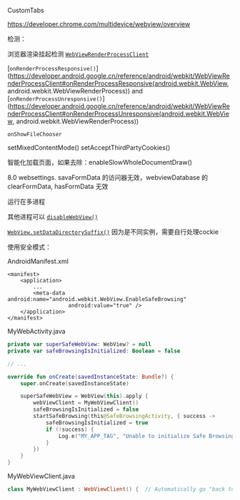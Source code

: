CustomTabs



https://developer.chrome.com/multidevice/webview/overview  



检测：

浏览器渲染挂起检测 [`WebViewRenderProcessClient`](https://developer.android.google.cn/reference/android/webkit/WebViewRenderProcessClient)

 [`onRenderProcessResponsive()`](https://developer.android.google.cn/reference/android/webkit/WebViewRenderProcessClient#onRenderProcessResponsive(android.webkit.WebView, android.webkit.WebViewRenderProcess)) and [`onRenderProcessUnresponsive()`](https://developer.android.google.cn/reference/android/webkit/WebViewRenderProcessClient#onRenderProcessUnresponsive(android.webkit.WebView, android.webkit.WebViewRenderProcess))



`onShowFileChooser`  

setMixedContentMode()  setAcceptThirdPartyCookies()

智能化加载页面，如果去除：enableSlowWholeDocumentDraw()



8.0 websettings. savaFormData 的访问器无效，webviewDatabase 的clearFormData, hasFormData 无效  

运行在多进程  



其他进程可以 [`disableWebView()`](https://developer.android.google.cn/reference/android/webkit/WebView#disableWebView())   

[`WebView.setDataDirectorySuffix()`](https://developer.android.google.cn/reference/android/webkit/WebView#setDataDirectorySuffix(java.lang.String))  因为是不同实例，需要自行处理cockie  



使用安全模式：

AndroidManifest.xml

```
<manifest>
    <application>
        ...
        <meta-data android:name="android.webkit.WebView.EnableSafeBrowsing"
                   android:value="true" />
    </application>
</manifest>
```

MyWebActivity.java

```kotlin
private var superSafeWebView: WebView? = null
private var safeBrowsingIsInitialized: Boolean = false

// ...

override fun onCreate(savedInstanceState: Bundle?) {
    super.onCreate(savedInstanceState)

    superSafeWebView = WebView(this).apply {
        webViewClient = MyWebViewClient()
        safeBrowsingIsInitialized = false
        startSafeBrowsing(this@SafeBrowsingActivity, { success ->
            safeBrowsingIsInitialized = true
            if (!success) {
                Log.e("MY_APP_TAG", "Unable to initialize Safe Browsing!")
            }
        })
    }
}
```

MyWebViewClient.java

```kotlin
class MyWebViewClient : WebViewClient() {  // Automatically go "back to safety" when attempting to load a website that  // Safe Browsing has identified as a known threat. An instance of WebView  // calls this method only after Safe Browsing is initialized, so there's no  // conditional logic needed here.  override fun onSafeBrowsingHit(      view: WebView,      request: WebResourceRequest,      threatType: Int,      callback: SafeBrowsingResponse  ) {    // The "true" argument indicates that your app reports incidents like    // this one to Safe Browsing.    callback.backToSafety(true)    Toast.makeText(view.context, "Unsafe web page blocked.", Toast.LENGTH_LONG).show()  }}
```

